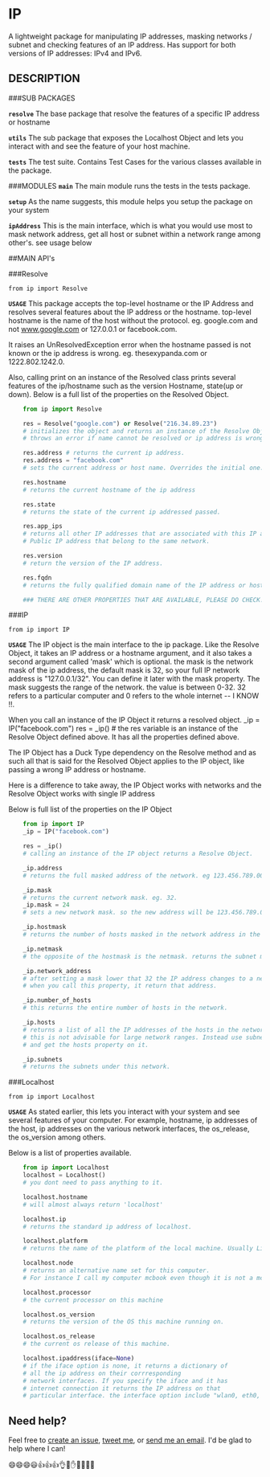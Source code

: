 # IP
A lightweight package for manipulating IP addresses, masking networks / subnet and checking features of an IP address.
Has support for both versions of IP addresses: IPv4 and IPv6.

## DESCRIPTION

###SUB PACKAGES

**`resolve`** The base package that resolve the features of a specific IP address or hostname

**`utils`** The sub package that exposes the Localhost Object and lets you interact with
and see the feature of your host machine.

**`tests`** The test suite. Contains Test Cases for the various classes available in the package.

###MODULES
**`main`** The main module runs the tests in the tests package.

**`setup`** As the name suggests, this module helps you setup the package on your system

**`ipAddress`** This is the main interface, which is what you would use most to mask network address, get all host
 or subnet within a network range among other's. see usage below


##MAIN API's

###Resolve

    from ip import Resolve

**`USAGE`** This package accepts the top-level hostname or the IP Address and resolves several features about the IP
address or the hostname. top-level hostname is the name of the host without the protocol. eg. google.com and not
www.google.com or 127.0.0.1 or facebook.com.

It raises an UnResolvedException error when the hostname passed is not known or the ip address is wrong. eg.
thesexypanda.com or 1222.802.1242.0.

Also, calling print on an instance of the Resolved class prints several features of the ip/hostname such as the version
Hostname, state(up or down). Below is a full list of the properties on the Resolved Object.

```python
    from ip import Resolve

    res = Resolve("google.com") or Resolve("216.34.89.23")
    # initializes the object and returns an instance of the Resolve Object.
    # throws an error if name cannot be resolved or ip address is wrong.

    res.address # returns the current ip address.
    res.address = "facebook.com"
    # sets the current address or host name. Overrides the initial one. BEWARE!

    res.hostname
    # returns the current hostname of the ip address

    res.state
    # returns the state of the current ip addressed passed.

    res.app_ips
    # returns all other IP addresses that are associated with this IP addresses:
    # Public IP address that belong to the same network.

    res.version
    # return the version of the IP address.

    res.fqdn
    # returns the fully qualified domain name of the IP address or hostname.

    ### THERE ARE OTHER PROPERTIES THAT ARE AVAILABLE, PLEASE DO CHECK!!!
```

###IP

    from ip import IP

**`USAGE`** The IP object is the main interface to the ip package. Like the Resolve Object, it takes an IP address or
a hostname argument, and it also takes a second argument called 'mask' which is optional. the mask is the network mask
of the ip address, the default mask is 32, so your full IP network address is "127.0.0.1/32". You can define it later
with the mask property. The mask suggests the range of the network. the value is between 0-32. 32 refers to a particular
computer and 0 refers to the whole internet -- I KNOW !!.

When you call an instance of the IP Object it returns a resolved object.
    _ip = IP("facebook.com")
    res = _ip()
    # the res variable is an instance of the Resolve Object defined above. It has all the properties defined above.

The IP Object has a Duck Type dependency on the Resolve method and as such all that is said for the Resolved Object
applies to the IP object, like passing a wrong IP address or hostname.

Here is a difference to take away, the IP Object works with networks and the Resolve Object works with single IP address

Below is full list of the properties on the IP Object

```python
    from ip import IP
    _ip = IP("facebook.com")

    res = _ip()
    # calling an instance of the IP object returns a Resolve Object.

    _ip.address
    # returns the full masked address of the network. eg 123.456.789.001/32

    _ip.mask
    # returns the current network mask. eg. 32.
    _ip.mask = 24
    # sets a new network mask. so the new address will be 123.456.789.0/24

    _ip.hostmask
    # returns the number of hosts masked in the network address in the form 0.0.0.225

    _ip.netmask
    # the opposite of the hostmask is the netmask. returns the subnet mask in the form 255.255.255.0

    _ip.network_address
    # after setting a mask lower that 32 the IP address changes to a network address.
    # when you call this property, it return that address.

    _ip.number_of_hosts
    # this returns the entire number of hosts in the network.

    _ip.hosts
    # returns a list of all the IP addresses of the hosts in the network. Yes all of them.
    # this is not advisable for large network ranges. Instead use subnet to divide the large network
    # and get the hosts property on it.

    _ip.subnets
    # returns the subnets under this network.
```

###Localhost

    from ip import Localhost

**`USAGE`** As stated earlier, this lets you interact with your system and see several features of your computer. For
example, hostname, ip addresses of the host, ip addresses on the various network interfaces, the os_release,
the os_version among others.

Below is a list of properties available.

```python
    from ip import Localhost
    localhost = Localhost()
    # you dont need to pass anything to it.

    localhost.hostname
    # will almost always return 'localhost'

    localhost.ip
    # returns the standard ip address of localhost.

    localhost.platform
    # returns the name of the platform of the local machine. Usually Linux, Unix or Window

    localhost.node
    # returns an alternative name set for this computer.
    # For instance I call my computer mcbook even though it is not a mcbook.

    localhost.processor
    # the current processor on this machine

    localhost.os_version
    # returns the version of the OS this machine running on.

    localhost.os_release
    # the current os release of this machine.

    localhost.ipaddress(iface=None)
    # if the iface option is none, it returns a dictionary of
    # all the ip address on their corrresponding
    # network interfaces. If you specify the iface and it has
    # internet connection it returns the IP address on that
    # particular interface. the interface option include "wlan0, eth0, eth2, l0, virbr0"
```


## Need help?
Feel free to [create an issue](http://github.com/DannyMcwaves/IP/issues),
[tweet me](http://twitter.com/DannyMcwaves), or [send me an email](mailto:dannymcwaves96@gmail.com).
I'd be glad to help where I can!

:smile::smile::smile::smiley::+1::+1::+1::ok_hand::metal::hand::raised_hands::muscle::clap::wave:

